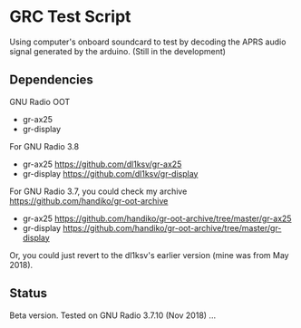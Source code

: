 # GRC Test Script
Using computer's onboard soundcard to test by decoding the APRS audio signal generated by the arduino.
(Still in the development)

## Dependencies
GNU Radio OOT
* gr-ax25
* gr-display

For GNU Radio 3.8 
* gr-ax25 https://github.com/dl1ksv/gr-ax25
* gr-display https://github.com/dl1ksv/gr-display

For GNU Radio 3.7, you could check my archive https://github.com/handiko/gr-oot-archive
* gr-ax25 https://github.com/handiko/gr-oot-archive/tree/master/gr-ax25
* gr-display https://github.com/handiko/gr-oot-archive/tree/master/gr-display

Or, you could just revert to the dl1ksv's earlier version (mine was from May 2018).

## Status
Beta version. Tested on GNU Radio 3.7.10
(Nov 2018)
...
